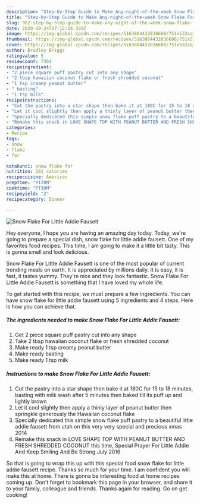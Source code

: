 ```yaml
---
description: "Step-by-Step Guide to Make Any-night-of-the-week Snow Flake For Little Addie Fausett"
title: "Step-by-Step Guide to Make Any-night-of-the-week Snow Flake For Little Addie Fausett"
slug: 982-step-by-step-guide-to-make-any-night-of-the-week-snow-flake-for-little-addie-fausett
date: 2020-10-24T17:12:24.339Z
image: https://img-global.cpcdn.com/recipes/5163864432836608/751x532cq70/snow-flake-for-little-addie-fausett-recipe-main-photo.jpg
thumbnail: https://img-global.cpcdn.com/recipes/5163864432836608/751x532cq70/snow-flake-for-little-addie-fausett-recipe-main-photo.jpg
cover: https://img-global.cpcdn.com/recipes/5163864432836608/751x532cq70/snow-flake-for-little-addie-fausett-recipe-main-photo.jpg
author: Bradley Briggs
ratingvalue: 5
reviewcount: 7364
recipeingredient:
- "2 piece square puff pastry cut into any shape"
- "2 tbsp hawaiian coconut flake or fresh shredded coconut"
- "1 tsp creamy peanut butter"
- " basting"
- "1 tsp milk"
recipeinstructions:
- "Cut the pastry into a star shape then bake it at 180C for 15 to 18 minutes, basting with milk wash after 5 minutes then baked till its puff up and lightly brown"
- "Let it cool slightly then apply a thinly layer of peanut butter then springkle generously the Hawaiian coconut flake"
- "Specially dedicated this simple snow flake puff pastry to a beautiful little addie fausett from utah on this very very special and precious xmas 2014"
- "Remake this snack in LOVE SHAPE TOP WITH PEANUT BUTTER AND FRESH SHREDDED COCONUT this time, Special Prayer For Little Addie And Keep Smiling And Be Strong July 2016"
categories:
- Recipe
tags:
- snow
- flake
- for

katakunci: snow flake for 
nutrition: 281 calories
recipecuisine: American
preptime: "PT20M"
cooktime: "PT30M"
recipeyield: "2"
recipecategory: Dinner

---
```



![Snow Flake For Little Addie Fausett](https://img-global.cpcdn.com/recipes/5163864432836608/751x532cq70/snow-flake-for-little-addie-fausett-recipe-main-photo.jpg)

Hey everyone, I hope you are having an amazing day today. Today, we're going to prepare a special dish, snow flake for little addie fausett. One of my favorites food recipes. This time, I am going to make it a little bit tasty. This is gonna smell and look delicious.

Snow Flake For Little Addie Fausett is one of the most popular of current trending meals on earth. It is appreciated by millions daily. It is easy, it is fast, it tastes yummy. They're nice and they look fantastic. Snow Flake For Little Addie Fausett is something that I have loved my whole life.




To get started with this recipe, we must prepare a few ingredients. You can have snow flake for little addie fausett using 5 ingredients and 4 steps. Here is how you can achieve that.

<!--inarticleads1-->

##### The ingredients needed to make Snow Flake For Little Addie Fausett:

1. Get 2 piece square puff pastry cut into any shape
1. Take 2 tbsp hawaiian coconut flake or fresh shredded coconut
1. Make ready 1 tsp creamy peanut butter
1. Make ready  basting
1. Make ready 1 tsp milk




<!--inarticleads2-->

##### Instructions to make Snow Flake For Little Addie Fausett:

1. Cut the pastry into a star shape then bake it at 180C for 15 to 18 minutes, basting with milk wash after 5 minutes then baked till its puff up and lightly brown
1. Let it cool slightly then apply a thinly layer of peanut butter then springkle generously the Hawaiian coconut flake
1. Specially dedicated this simple snow flake puff pastry to a beautiful little addie fausett from utah on this very very special and precious xmas 2014
1. Remake this snack in LOVE SHAPE TOP WITH PEANUT BUTTER AND FRESH SHREDDED COCONUT this time, Special Prayer For Little Addie And Keep Smiling And Be Strong July 2016




So that is going to wrap this up with this special food snow flake for little addie fausett recipe. Thanks so much for your time. I am confident you will make this at home. There is gonna be interesting food at home recipes coming up. Don't forget to bookmark this page in your browser, and share it to your family, colleague and friends. Thanks again for reading. Go on get cooking!
